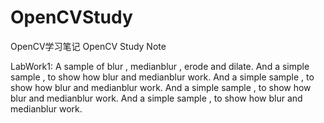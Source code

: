 # OpenCVStudy
OpenCV学习笔记
OpenCV Study Note

LabWork1:
A sample of blur , medianblur , erode and dilate.
And a simple sample , to show how blur and medianblur work.
And a simple sample , to show how blur and medianblur work.
And a simple sample , to show how blur and medianblur work.
And a simple sample , to show how blur and medianblur work.
